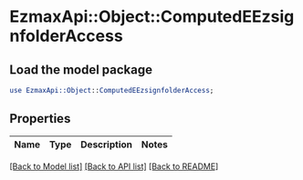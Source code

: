 # EzmaxApi::Object::ComputedEEzsignfolderAccess

## Load the model package
```perl
use EzmaxApi::Object::ComputedEEzsignfolderAccess;
```

## Properties
Name | Type | Description | Notes
------------ | ------------- | ------------- | -------------

[[Back to Model list]](../README.md#documentation-for-models) [[Back to API list]](../README.md#documentation-for-api-endpoints) [[Back to README]](../README.md)


